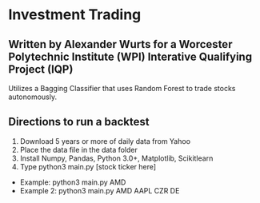 # Investment Trading
## Written by Alexander Wurts for a Worcester Polytechnic Institute (WPI) Interative Qualifying Project (IQP)

Utilizes a Bagging Classifier that uses Random Forest to trade stocks autonomously.


## Directions to run a backtest
1. Download 5 years or more of daily data from Yahoo
2. Place the data file in the data folder
3. Install Numpy, Pandas, Python 3.0+, Matplotlib, Scikitlearn
4. Type python3 main.py [stock ticker here]
  * Example: python3 main.py AMD
  * Example 2: python3 main.py AMD AAPL CZR DE
